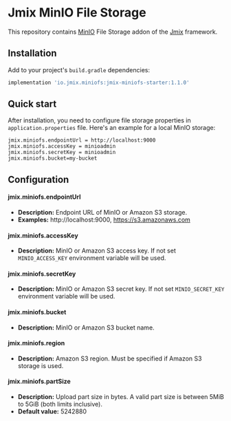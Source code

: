 # Jmix MinIO File Storage

This repository contains [MinIO](https://min.io/) File Storage addon of the [Jmix](https://jmix.io) framework.


## Installation

Add to your project's `build.gradle` dependencies:

```groovy
implementation 'io.jmix.miniofs:jmix-miniofs-starter:1.1.0'
```

## Quick start

After installation, you need to configure file storage properties in `application.properties` file. 
Here's an example for a local MinIO storage:

```text
jmix.miniofs.endpointUrl = http://localhost:9000
jmix.miniofs.accessKey = minioadmin
jmix.miniofs.secretKey = minioadmin
jmix.miniofs.bucket=my-bucket
```

## Configuration

#### jmix.miniofs.endpointUrl

* **Description:** Endpoint URL of MinIO or Amazon S3 storage.
* **Examples:** http://localhost:9000, https://s3.amazonaws.com

#### jmix.miniofs.accessKey

* **Description:** MinIO or Amazon S3 access key. If not set `MINIO_ACCESS_KEY` environment variable will be used.

#### jmix.miniofs.secretKey

* **Description:** MinIO or Amazon S3 secret key. If not set `MINIO_SECRET_KEY` environment variable will be used.

#### jmix.miniofs.bucket

* **Description:** MinIO or Amazon S3 bucket name.

#### jmix.miniofs.region

* **Description:** Amazon S3 region. Must be specified if Amazon S3 storage is used.

#### jmix.miniofs.partSize

* **Description:** Upload part size in bytes. A valid part size is between 5MiB to 5GiB (both limits inclusive).
* **Default value:** 5242880
